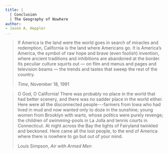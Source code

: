 ```yaml
---
title: |
  | Conclusion
  | The Geography of Nowhere
author:
- Jason A. Heppler
...
```


> If America is the land were the world goes in search of miracles and 
> redemption, California is the land where Americans go. It is America’s 
> America, the symbol of raw hope and brave (even foolish) invention, 
> where ancient traditions and inhibitions are abandoned at the border. 
> Its peculiar culture squirts out — on film and menus and pages and 
> television beams — the trends and tastes that sweep the rest of the 
> country.
> 
> *Time*, November 18, 1991

> O God, O California! There was probably no place in the world that had better
> scenery, and there was no sadder place in the world either. Here were all the
> disconnected people---farmers from Iowa who had lived in mud and now wanted
> only to doze in the sunshine; young women from Brooklyn with warts, whose
> politics were purely revenge; the children of swimming-pools in La Jolla and
> tennis courts in Connecticut. At night across the Bay the lights of Fairyland
> twinkled and beckoned. Here came all the lost people, to the end of America
> where there is nowhere to go but out of your mind.
>
> Louis Simpson, *Air with Armed Men*


<!--

In the late 1970s, a local radio station took to announcing that it was broadcasting
st
from “Silicon Valley, World Headquarters of the 21 Century.” Echoing Walter
Benjamin’s famous description of Paris as the “Capital of the Nineteenth Century,” the
appellation signaled Valley resident’s late-twentieth century sense that they were the
architects of a new economic and cultural sensibility; that they had invented new ways of
consuming and communicating; that here they had birthed a new form of capitalism,
which would spread to the rest of the country. Yet not all residents were sanguine about
that prospect. In 1980, one local said to a journalist that there were problems in paradise.
“If this area has that much influence on our ideologies and our philosophies and our way
16 of life, God help us.” (Haynes Johnson, “The Perils of Paradise,” Washington Post, October 19, 1980.)
-->
